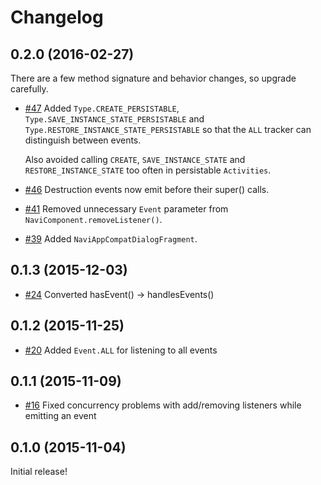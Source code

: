 # Changelog

## 0.2.0 (2016-02-27)

There are a few method signature and behavior changes, so upgrade carefully.

* [#47](https://github.com/trello/navi/pull/47) Added `Type.CREATE_PERSISTABLE`, `Type.SAVE_INSTANCE_STATE_PERSISTABLE` and `Type.RESTORE_INSTANCE_STATE_PERSISTABLE` so that the `ALL` tracker can distinguish between events.

    Also avoided calling `CREATE`, `SAVE_INSTANCE_STATE` and `RESTORE_INSTANCE_STATE` too often in persistable `Activities`.

* [#46](https://github.com/trello/navi/pull/46) Destruction events now emit before their super() calls.
* [#41](https://github.com/trello/navi/pull/41) Removed unnecessary `Event` parameter from `NaviComponent.removeListener()`.
* [#39](https://github.com/trello/navi/pull/39) Added `NaviAppCompatDialogFragment`.

## 0.1.3 (2015-12-03)

* [#24](https://github.com/trello/navi/pull/24) Converted hasEvent() -> handlesEvents()

## 0.1.2 (2015-11-25)

* [#20](https://github.com/trello/navi/pull/20) Added `Event.ALL` for listening to all events

## 0.1.1 (2015-11-09)

* [#16](https://github.com/trello/navi/pull/16) Fixed concurrency problems with add/removing listeners while emitting an event

## 0.1.0 (2015-11-04)

Initial release!